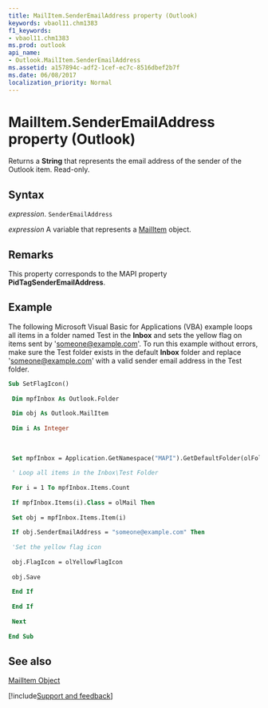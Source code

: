 ```yaml
---
title: MailItem.SenderEmailAddress property (Outlook)
keywords: vbaol11.chm1383
f1_keywords:
- vbaol11.chm1383
ms.prod: outlook
api_name:
- Outlook.MailItem.SenderEmailAddress
ms.assetid: a157894c-adf2-1cef-ec7c-8516dbef2b7f
ms.date: 06/08/2017
localization_priority: Normal
---
```



# MailItem.SenderEmailAddress property (Outlook)

Returns a **String** that represents the email address of the sender of the Outlook item. Read-only.


## Syntax

_expression_. `SenderEmailAddress`

_expression_ A variable that represents a [MailItem](Outlook.MailItem.md) object.


## Remarks

This property corresponds to the MAPI property  **PidTagSenderEmailAddress**.


## Example

The following Microsoft Visual Basic for Applications (VBA) example loops all items in a folder named Test in the  **Inbox** and sets the yellow flag on items sent by 'someone@example.com'. To run this example without errors, make sure the Test folder exists in the default **Inbox** folder and replace 'someone@example.com' with a valid sender email address in the Test folder.


```vb
Sub SetFlagIcon() 
 
 Dim mpfInbox As Outlook.Folder 
 
 Dim obj As Outlook.MailItem 
 
 Dim i As Integer 
 
 
 
 Set mpfInbox = Application.GetNamespace("MAPI").GetDefaultFolder(olFolderInbox).Folders("Test") 
 
 ' Loop all items in the Inbox\Test Folder 
 
 For i = 1 To mpfInbox.Items.Count 
 
 If mpfInbox.Items(i).Class = olMail Then 
 
 Set obj = mpfInbox.Items.Item(i) 
 
 If obj.SenderEmailAddress = "someone@example.com" Then 
 
 'Set the yellow flag icon 
 
 obj.FlagIcon = olYellowFlagIcon 
 
 obj.Save 
 
 End If 
 
 End If 
 
 Next 
 
End Sub
```


## See also


[MailItem Object](Outlook.MailItem.md)

[!include[Support and feedback](~/includes/feedback-boilerplate.md)]
